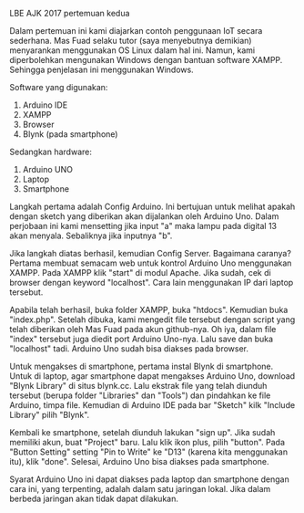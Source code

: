 LBE AJK 2017 pertemuan kedua

Dalam pertemuan ini kami diajarkan contoh penggunaan IoT secara sederhana. Mas Fuad selaku tutor (saya menyebutnya demikian) menyarankan menggunakan OS Linux dalam hal ini. Namun, kami diperbolehkan mengunakan Windows dengan bantuan software XAMPP. Sehingga penjelasan ini menggunakan Windows.

Software yang digunakan:
1. Arduino IDE
2. XAMPP
3. Browser
4. Blynk (pada smartphone)

Sedangkan hardware:
1. Arduino UNO
2. Laptop
3. Smartphone

Langkah pertama adalah Config Arduino. Ini bertujuan untuk melihat apakah dengan sketch yang diberikan akan dijalankan oleh Arduino Uno. Dalam perjobaan ini kami mensetting jika input "a" maka lampu pada digital 13 akan menyala. Sebaliknya jika inputnya "b".

Jika langkah diatas berhasil, kemudian Config Server. Bagaimana caranya? Pertama membuat semacam web untuk kontrol Arduino Uno menggunakan XAMPP. Pada XAMPP klik "start" di modul Apache. Jika sudah, cek di browser dengan keyword "localhost". Cara lain menggunakan IP dari laptop tersebut.

Apabila telah berhasil, buka folder XAMPP, buka "htdocs". Kemudian buka "index.php". Setelah dibuka, kami mengedit file tersebut dengan script yang telah diberikan oleh Mas Fuad pada akun github-nya. Oh iya, dalam file "index" tersebut juga diedit port Arduino Uno-nya. Lalu save dan buka "localhost" tadi. Arduino Uno sudah bisa diakses pada browser.

Untuk mengakses di smartphone, pertama instal Blynk di smartphone. Untuk di laptop, agar smartphone dapat mengakses Arduino Uno, download "Blynk Library" di situs blynk.cc. Lalu ekstrak file yang telah diunduh tersebut (berupa folder "Libraries" dan "Tools") dan pindahkan ke file Arduino, timpa file. Kemudian di Arduino IDE pada bar "Sketch" kilk "Include Library" pilih "Blynk".

Kembali ke smartphone, setelah diunduh lakukan "sign up". Jika sudah memiliki akun, buat "Project" baru. Lalu klik ikon plus, pilih "button". Pada "Button Setting" setting "Pin to Write" ke "D13" (karena kita menggunakan itu), klik "done". Selesai, Arduino Uno bisa diakses pada smartphone.

Syarat Arduino Uno ini dapat diakses pada laptop dan smartphone dengan cara ini, yang terpenting, adalah dalam satu jaringan lokal.
Jika dalam berbeda jaringan akan tidak dapat dilakukan.
